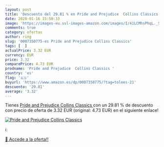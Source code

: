 ```yaml
---
layout: post
title: 'Descuento del 29.81 % en Pride and Prejudice  Collins Classics '
date: 2020-01-16 15:50:33
image: 'https://images-eu.ssl-images-amazon.com/images/I/41LCMhsPhqL._SL200_.jpg'
comments: true
category: ofertas
author: ring
slug: '0007350775-es Pride and Prejudice Collins Classics'
tags: [  ]
actualPrice: 3.32 EUR
currency: EUR
price: 3.32
comparePrice: 4.73 EUR
prodname: 'Pride and Prejudice  Collins Classics '
country: 'es'
flag: '🇪🇸'
buyurl: 'https://www.amazon.es/dp/0007350775/?tag=tolees-21'
descuento: '29.81'
average: '3.32'
---
```


Tienes [Pride and Prejudice  Collins Classics ](https://www.amazon.es/dp/0007350775/?tag=tolees-21) con un 29.81 % de descuento con precio de oferta de 3.32 EUR (original: 4.73 EUR) en el siguiente enlace!

[![Pride and Prejudice  Collins Classics ](https://images-eu.ssl-images-amazon.com/images/I/41LCMhsPhqL._SL200_.jpg)](https://www.amazon.es/dp/0007350775/?tag=tolees-21)

ℹ️:


[🛒 Accede a la oferta!!](https://www.amazon.es/dp/0007350775/?tag=tolees-21)
